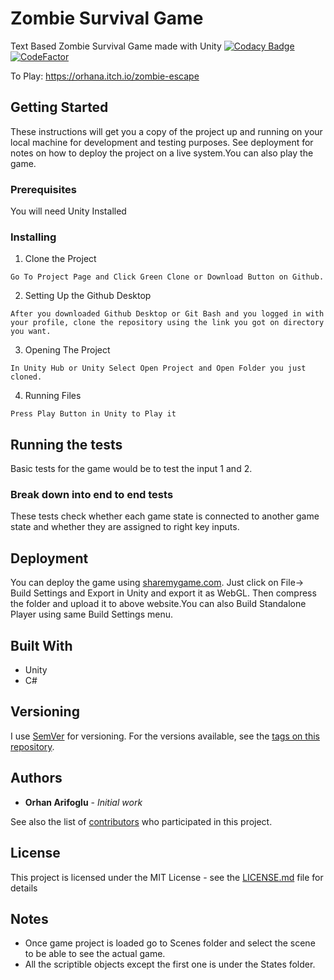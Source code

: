# Zombie Survival Game

Text Based Zombie Survival Game made with Unity [![Codacy Badge](https://api.codacy.com/project/badge/Grade/72b057fbf0ed413eab258b23a22d1d72)](https://www.codacy.com/manual/orhanar/Zombie-Survival-Game?utm_source=github.com&amp;utm_medium=referral&amp;utm_content=orhanar/Zombie-Survival-Game&amp;utm_campaign=Badge_Grade) [![CodeFactor](https://www.codefactor.io/repository/github/orhanar/zombie-survival-game/badge)](https://www.codefactor.io/repository/github/orhanar/zombie-survival-game)

To Play: https://orhana.itch.io/zombie-escape

## Getting Started

These instructions will get you a copy of the project up and running on your local machine for development and testing purposes. See deployment for notes on how to deploy the project on a live system.You can also play the game.

### Prerequisites

You will need Unity Installed


### Installing

1) Clone the Project

```
Go To Project Page and Click Green Clone or Download Button on Github.
```

2) Setting Up the Github Desktop

```
After you downloaded Github Desktop or Git Bash and you logged in with your profile, clone the repository using the link you got on directory you want.
```

3) Opening The Project

```
In Unity Hub or Unity Select Open Project and Open Folder you just cloned.
```

4) Running Files

```
Press Play Button in Unity to Play it
```


## Running the tests

Basic tests for the game would be to test the input 1 and 2.

### Break down into end to end tests

These tests check whether each game state is connected to another game state and whether they are assigned to right key inputs.


## Deployment

You can deploy the game using [sharemygame.com](https://www.sharemygame.com/). Just click on File-> Build Settings and Export in Unity and export it as WebGL. Then compress the folder and upload it to above website.You can also Build Standalone Player using same Build Settings menu.


## Built With

* Unity
* C#


## Versioning

I use [SemVer](http://semver.org/) for versioning. For the versions available, see the [tags on this repository](https://github.com/your/project/tags). 

## Authors

* **Orhan Arifoglu** - *Initial work* 

See also the list of [contributors](https://github.com/lemikistu/Zombie-Survival-Game/graphs/contributors) who participated in this project.

## License

This project is licensed under the MIT License - see the [LICENSE.md](LICENSE.md) file for details

## Notes

* Once game project is loaded go to Scenes folder and select the scene to be able to see the actual game.
* All the scriptible objects except the first one is under the States folder.
